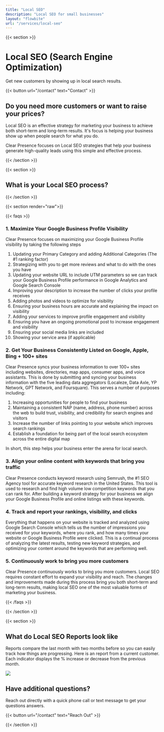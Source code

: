 ```yaml
---
title: "Local SEO"
description: "Local SEO for small businesses"
layout: "flowbite"
url: "/services/local-seo"
---
```


{{< section >}}

# Local SEO (Search Engine Optimization)

Get new customers by showing up in local search results.

{{< button url="/contact" text="Contact" >}}

## Do you need more customers or want to raise your prices?

Local SEO is an effective strategy for marketing your business to achieve both short-term and long-term results. It's focus is helping your business show up when people search for what you do.

Clear Presence focuses on Local SEO strategies that help your business generate high-quality leads using this simple and effective process.

{{< /section >}}

{{< section >}}

## What is your Local SEO process?

{{< /section >}}


{{< section render="raw">}}

{{< faqs >}}

### 1. Maximize Your Google Business Profile Visibility

Clear Presence focuses on maximizing your Google Business Profile visibility by taking the following steps

1. Updating your Primary Category and adding Additional Categories (The #1 ranking factor)
2. Strategizing with you to get more reviews and what to do with the ones you have
3. Updating your website URL to include UTM parameters so we can track your Google Business Profile performance in Google Analytics and Google Search Console
4. Improving your description to increase the number of clicks your profile receives
5. Adding photos and videos to optimize for visibility
6. Ensuring your business hours are accurate and explaining the impact on visibility
7. Adding your services to improve profile engagement and visibility
8. Ensuring you have an ongoing promotional post to increase engagement and visibility
9. Ensuring your social media links are included
10. Showing your service area (if applicable)

### 2. Get Your Business Consistently Listed on Google, Apple, Bing + 100+ sites

Clear Presence syncs your business information to over 100+ sites including websites, directories, map apps, consumer apps, and voice assistants. This is done by submitting and syncing your business information with the five leading data aggregators (Localeze, Data Axle, YP Network, GPT Network, and Foursquare). This serves a number of purposes including:

1. Increasing opportunities for people to find your business
2. Maintaining a consistent NAP (name, address, phone number) across the web to build trust, visibility, and credibility for search engines and visitors
3. Increase the number of links pointing to your website which improves search rankings
4. Establish a foundation for being part of the local search ecosystem across the entire digital map

In short, this step helps your business enter the arena for local search.

### 3. Align your online content with keywords that bring you traffic

Clear Presence conducts keyword research using Semrush, the #1 SEO Agency tool for accurate keyword research in the United States. This tool is used to research and find high volume low competition keywords that you can rank for. After building a keyword strategy for your business we align your Google Business Profile and online listings with these keywords.

### 4. Track and report your rankings, visibility, and clicks

Everything that happens on your website is tracked and analyzed using Google Search Console which tells us the number of impressions you received for your keywords, where you rank, and how many times your website or Google Business Profile were clicked. This is a continual process of analyzing the latest results, testing new keyword strategies, and optimizing your content around the keywords that are performing well.

### 5. Continuously work to bring you more customers

Clear Presence continuously works to bring you more customers. Local SEO requires constant effort to expand your visibility and reach. The changes and improvements made during this process bring you both short-term and long-term results, making local SEO one of the most valuable forms of marketing your business.

{{< /faqs >}}

{{< /section >}}

{{< section >}}

## What do Local SEO Reports look like

Reports compare the last month with two months before so you can easily track how things are progressing. Here is an report from a current customer. Each indicator displays the % increase or decrease from the previous month.


![](../../media/local-seo-analytics-report.avif)

## Have additional questions?

Reach out directly with a quick phone call or text message to get your questions answers.

{{< button url="/contact" text="Reach Out" >}}


{{< /section >}}

